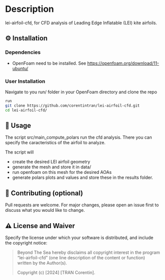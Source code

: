 # Description
lei-airfoil-cfd, for CFD analysis of Leading Edge Inflatable (LEI) kite airfoils.

## :gear: Installation

### Dependencies

- OpenFoam need to be installed. See https://openfoam.org/download/11-ubuntu/ 

### User Installation

Navigate to you run/ folder in your OpenFoam directory and clone the repo

```bash
run
git clone https://github.com/corentintran/lei-airfoil-cfd.git
cd lei-airfoil-cfd/
```

## :eyes: Usage
The script src/main_compute_polars run the cfd analysis. There you can specify the caracteristics of the airfoil to analyze.

The script will 
- create the desired LEI airfoil geometry 
- generate the mesh and store it in data/ 
- run openfoam on this mesh for the desired AOAs
- generate polars plots and values and store these in the results folder.

## :wave: Contributing (optional)

Pull requests are welcome. For major changes, please open an issue first to discuss what you would like to change.

## :warning: License and Waiver

Specify the license under which your software is distributed, and include the copyright notice:

> Beyond The Sea hereby disclaims all copyright interest in the program “lei-airfoil-cfd” (one line description of the content or function) written by the Author(s).
>
> Copyright (c) [2024] [TRAN Corentin].
